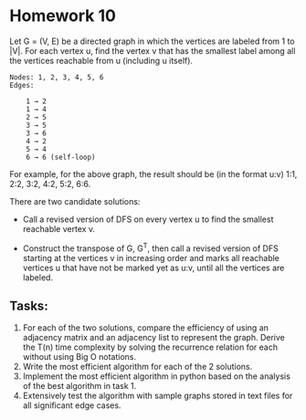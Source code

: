 # Homework 10
Let G = (V, E) be a directed graph in which the vertices are labeled from 1 to |V|. For each vertex u, find the vertex v that has the smallest label among all the vertices reachable from u (including u itself).

    Nodes: 1, 2, 3, 4, 5, 6
    Edges:

        1 → 2
        1 → 4
        2 → 5
        3 → 5
        3 → 6
        4 → 2
        5 → 4
        6 → 6 (self-loop)

For example, for the above graph, the result should be (in the format u:v) 1:1, 2:2, 3:2, 4:2, 5:2, 6:6.

There are two candidate solutions:

* Call a revised version of DFS on every vertex u to find the smallest reachable vertex v.

* Construct the transpose of G, G<sup>T</sup>, then call a revised version of DFS starting at the vertices v in increasing order and marks all reachable vertices u that have not be marked yet as u:v, until all the vertices are labeled.

## Tasks:

1. For each of the two solutions, compare the efficiency of using an adjacency matrix and an adjacency list to represent the graph. Derive the T(n) time complexity by solving the recurrence relation for each without using Big O notations.
2. Write the most efficient algorithm for each of the 2 solutions.
3. Implement the most efficient algorithm in python based on the analysis of the best algorithm in task 1.
4. Extensively test the algorithm with sample graphs stored in text files for all significant edge cases.

